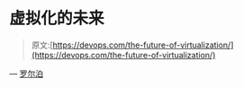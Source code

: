 # 虚拟化的未来

> 原文:[https://devops.com/the-future-of-virtualization/](https://devops.com/the-future-of-virtualization/)

— [罗尔泊](https://devops.com/author/breselman/)